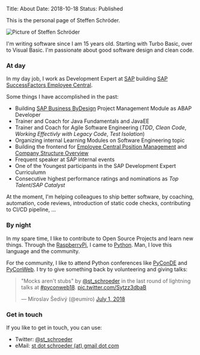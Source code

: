 Title: About
Date: 2018-10-18
Status: Published

This is the personal page of Steffen Schröder.

<img alt="Picture of Steffen Schröder" src="https://pbs.twimg.com/profile_images/518866260193329152/1utm5ofv_400x400.jpeg" title="Steffe Schröder"/>

I'm writing software since I am 15 years old. 
Starting with Turbo Basic, over to Visual Basic. 
I'm passionate about good software design and clean code.

### At day

In my day job, I work as Development Expert  at [SAP](http://www.sap.com) building [SAP SuccessFactors Employee Central](https://www.successfactors.com/de_de/solutions/core-human-resources/employee-central.html).



Some things I have accomplished in the past:

- Building [SAP Business ByDesign](https://www.sap.com/germany/products/business-bydesign.html) Project Management Module as ABAP Developer
- Trainer and Coach for Java Fundamentals and JavaEE
- Trainer and Coach for Agile Software Engineering (_TDD_, _Clean Code_, _Working Effectivly with Legacy Code_, _Test Isolation_)
- Organizing internal Learning Modules on Software Engineering topic
- Building the frontend for [Employee Central Position Management](https://blogs.sap.com/2015/03/12/the-successfactors-employee-central-position-management-feature/) and [Company Structure Overview](https://blogs.sap.com/2017/02/24/sap-successfactors-company-structure-overview/)
- Frequent speaker at SAP internal events
- One of the Youngest participants in the SAP Development Expert Curriculumn
- Consecutive highest performance ratings and nominations as _Top Talent_/_SAP Catalyst_

At the moment, I'm helping colleagues to ship better software, by coaching, automation, code reviews, introduction of static code checks, contributing to CI/CD pipeline, ...

### By night

In my spare time, I like to contribute to Open Source Projects and learn new things.
Through the [RaspberryPi](https://www.raspberrypi.org/), I came to [Python](https://www.python.org/). Man, I love this language and the community.


For the community, I like to attend Python conferences like [PyConDE](https://de.pycon.org/) and [PyConWeb](https://pyconweb.com/).
I try to give something back by volunteering and giving talks:
<blockquote class="twitter-tweet" data-lang="en"><p lang="en" dir="ltr">&quot;Mocks aren&#39;t stubs&quot; by <a href="https://twitter.com/st_schroeder?ref_src=twsrc%5Etfw">@st_schroeder</a> in the last round of lightning talks at <a href="https://twitter.com/hashtag/pyconweb18?src=hash&amp;ref_src=twsrc%5Etfw">#pyconweb18</a>. <a href="https://t.co/Sytzz3dbaB">pic.twitter.com/Sytzz3dbaB</a></p>&mdash; Miroslav Šedivý (@eumiro) <a href="https://twitter.com/eumiro/status/1013437321482592256?ref_src=twsrc%5Etfw">July 1, 2018</a></blockquote>
<script async src="https://platform.twitter.com/widgets.js" charset="utf-8"></script>

### Get in touch
If you like to get in touch, you can use:

- Twitter: [@st_schroeder](https://twitter.com/st_schroeder)
- eMail: [st dot schroeder (at) gmail dot com](mailto:st.schroeder@gmail.com)